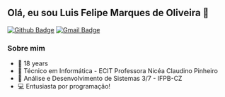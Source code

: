 ## Olá, eu sou Luis Felipe Marques de Oliveira 👋
[![Github Badge](https://img.shields.io/badge/-Github-000?style=flat-square&logo=Github&logoColor=white&link=https://github.com/paulofreitasnt)](https://github.com/Luisffelipe)
[![Gmail Badge](https://img.shields.io/badge/-Gmail-c14438?style=flat-square&logo=Gmail&logoColor=white&link=mailto:seu_email)](mailto:luis.felippe@academico.ifpb.edu.br)

### Sobre mim
* :bust_in_silhouette: 18 years
* :school: Técnico em Informática - ECIT Professora Nicéa Claudino Pinheiro
* :school: Análise e Desenvolvimento de Sistemas 3/7 - IFPB-CZ
* :computer: Entusiasta por programação!
